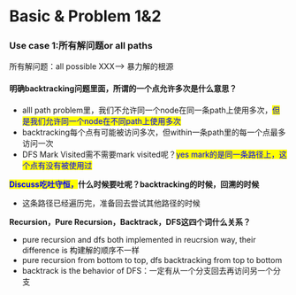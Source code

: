 # Basic & Problem 1&2



### Use case 1:所有解问题or all paths

所有解问题：all possible XXX--> 暴力解的根源



#### 明确backtracking问题里面，所谓的一个点允许多次是什么意思？

* alll path problem里，我们不允许同一个node在同一条path上使用多次，<mark style="color:blue;">但是我们允许同一个node在不同path上使用多次</mark>
* backtracking每个点有可能被访问多次，但within一条path里的每一个点最多访问一次
* DFS Mark Visited需不需要mark visited呢？<mark style="color:blue;">yes mark的是同一条路径上，这个点有没有被使用过</mark>

<mark style="color:blue;">**Discuss吃吐守恒，**</mark>**什么时候要吐呢？backtracking的时候，回溯的时候**

* 这条路径已经遍历完，准备回去尝试其他路径的时候



**Recursion，Pure Recursion，Backtrack，DFS这四个词什么关系？**

* pure recursion and dfs both implemented in reucrsion way, their difference is 构建解的顺序不一样
* pure recursion from bottom to top, dfs backtracking from top to bottom
* backtrack is the behavior of DFS：一定有从一个分支回去再访问另一个分支
